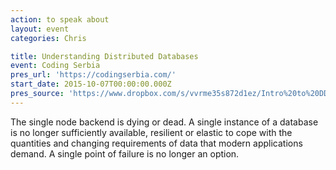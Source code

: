 ```yaml
---
action: to speak about
layout: event
categories: Chris

title: Understanding Distributed Databases
event: Coding Serbia
pres_url: 'https://codingserbia.com/'
start_date: 2015-10-07T00:00:00.000Z
pres_source: 'https://www.dropbox.com/s/vvrme35s872d1ez/Intro%20to%20DD.key?dl=0'
---
```


The single node backend is dying or dead. A single instance of a database is no longer sufficiently available, resilient or elastic to cope with the quantities and changing requirements of data that modern applications demand. A single point of failure is no longer an option.
